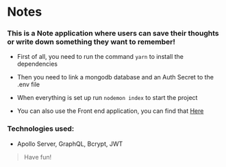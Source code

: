 # Notes
 
### This is a Note application where users can save their thoughts or write down something they want to remember!


- First of all, you need to run the command ```yarn``` to install the dependencies

- Then you need to link a mongodb database and an Auth Secret to the .env file

- When everything is set up run ```nodemon index``` to start the project

- You can also use the Front end application, you can find that [Here](https://github.com/GustavoStraub/Notes-Web)

### Technologies used:
- Apollo Server, GraphQL, Bcrypt, JWT

>Have fun!